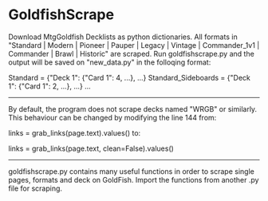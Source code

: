 # GoldfishScrape
Download MtgGoldfish Decklists as python dictionaries.
All formats in "Standard | Modern | Pioneer | Pauper | Legacy | Vintage | Commander_1v1 | Commander | Brawl | Historic" are scraped.
Run goldfishscrape.py and the output will be saved on "new_data.py" in the folloqing format:

Standard = {"Deck 1": {"Card 1": 4, ...}, ...}
Standard_Sideboards = {"Deck 1": {"Card 1": 2, ...}, ...}
...

---------------------------------------------------------------------------------------------------------------------------------
By default, the program does not scrape decks named "WRGB" or similarly. This behaviour can be changed by modifying the
line 144 from:

links = grab_links(page.text).values() 
to:

links = grab_links(page.text, clean=False).values()

---------------------------------------------------------------------------------------------------------------------------------
goldfishscrape.py contains many useful functions in order to scrape single pages, formats and deck on GoldFish. Import the functions from another .py file for scraping.
